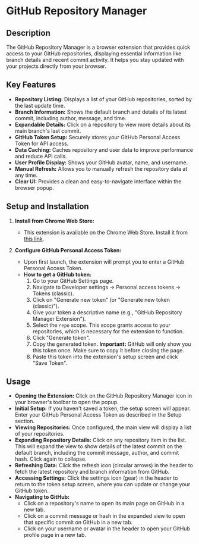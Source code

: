 # GitHub Repository Manager

## Description

The GitHub Repository Manager is a browser extension that provides quick access to your GitHub repositories, displaying essential information like branch details and recent commit activity. It helps you stay updated with your projects directly from your browser.

## Key Features

*   **Repository Listing:** Displays a list of your GitHub repositories, sorted by the last update time.
*   **Branch Information:** Shows the default branch and details of its latest commit, including author, message, and time.
*   **Expandable Details:** Click on a repository to view more details about its main branch's last commit.
*   **GitHub Token Setup:** Securely stores your GitHub Personal Access Token for API access.
*   **Data Caching:** Caches repository and user data to improve performance and reduce API calls.
*   **User Profile Display:** Shows your GitHub avatar, name, and username.
*   **Manual Refresh:** Allows you to manually refresh the repository data at any time.
*   **Clear UI:** Provides a clean and easy-to-navigate interface within the browser popup.

## Setup and Installation

1.  **Install from Chrome Web Store:**
    *   This extension is available on the Chrome Web Store. Install it from [this link](https://chromewebstore.google.com/detail/github-repository-manager/ephjfdfkiifeelejjcfagmjkmbjellpg).

2.  **Configure GitHub Personal Access Token:**
    *   Upon first launch, the extension will prompt you to enter a GitHub Personal Access Token.
    *   **How to get a GitHub token:**
        1.  Go to your GitHub Settings page.
        2.  Navigate to Developer settings → Personal access tokens → Tokens (classic).
        3.  Click on "Generate new token" (or "Generate new token (classic)").
        4.  Give your token a descriptive name (e.g., "GitHub Repository Manager Extension").
        5.  Select the `repo` scope. This scope grants access to your repositories, which is necessary for the extension to function.
        6.  Click "Generate token".
        7.  Copy the generated token. **Important:** GitHub will only show you this token once. Make sure to copy it before closing the page.
        8.  Paste this token into the extension's setup screen and click "Save Token".

## Usage

*   **Opening the Extension:** Click on the GitHub Repository Manager icon in your browser's toolbar to open the popup.
*   **Initial Setup:** If you haven't saved a token, the setup screen will appear. Enter your GitHub Personal Access Token as described in the Setup section.
*   **Viewing Repositories:** Once configured, the main view will display a list of your repositories.
*   **Expanding Repository Details:** Click on any repository item in the list. This will expand the view to show details of the latest commit on the default branch, including the commit message, author, and commit hash. Click again to collapse.
*   **Refreshing Data:** Click the refresh icon (circular arrows) in the header to fetch the latest repository and branch information from GitHub.
*   **Accessing Settings:** Click the settings icon (gear) in the header to return to the token setup screen, where you can update or change your GitHub token.
*   **Navigating to GitHub:**
    *   Click on a repository's name to open its main page on GitHub in a new tab.
    *   Click on a commit message or hash in the expanded view to open that specific commit on GitHub in a new tab.
    *   Click on your username or avatar in the header to open your GitHub profile page in a new tab.
